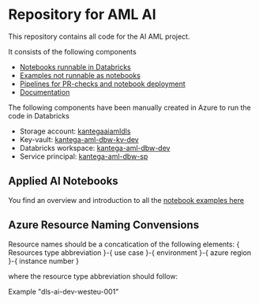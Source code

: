 # Repository for AML AI

This repository contains all code for the AI AML project.

It consists of the following components

- [Notebooks runnable in Databricks](notebooks)
- [Examples not runnable as notebooks](examples)
- [Pipelines for PR-checks and notebook deployment](pipelines)
- [Documentation](docs)

The following components have been manually created in Azure to run the code in Databricks

- Storage account: [kantegaaiamldls](https://portal.azure.com/#@Kantega.onmicrosoft.com/resource/subscriptions/2920fa54-dd01-4730-b260-e96a1888bcca/resourceGroups/kantega-aml/providers/Microsoft.Storage/storageAccounts/kantageaamlaidls/overview)
- Key-vault: [kantega-aml-dbw-kv-dev](https://portal.azure.com/#@Kantega.onmicrosoft.com/resource/subscriptions/2920fa54-dd01-4730-b260-e96a1888bcca/resourceGroups/kantega-aml/providers/Microsoft.KeyVault/vaults/kantega-aml-dbw-kv-dev/overview)
- Databricks workspace: [kantega-aml-dbw-dev](https://adb-4911850018174512.12.azuredatabricks.net)
- Service principal: [kantega-aml-dbw-sp](https://portal.azure.com/#blade/Microsoft_AAD_RegisteredApps/ApplicationMenuBlade/Overview/appId/289b8913-350b-4ce1-b7e1-d38b533e9b9e/isMSAApp/)

## Applied AI Notebooks

You find an overview and introduction to all the [notebook examples here](/docs/notebook_overview.md)

## Azure Resource Naming Convensions

Resource names should be a concatication of the following elements:
{ Resources type abbreviation }-{ use case }-{ environment }-{ azure region }-{ instance number }

where the resource type abbreviation should follow: [](https://docs.microsoft.com/en-us/azure/cloud-adoption-framework/ready/azure-best-practices/resource-abbreviations)

Example
"dls-ai-dev-westeu-001"